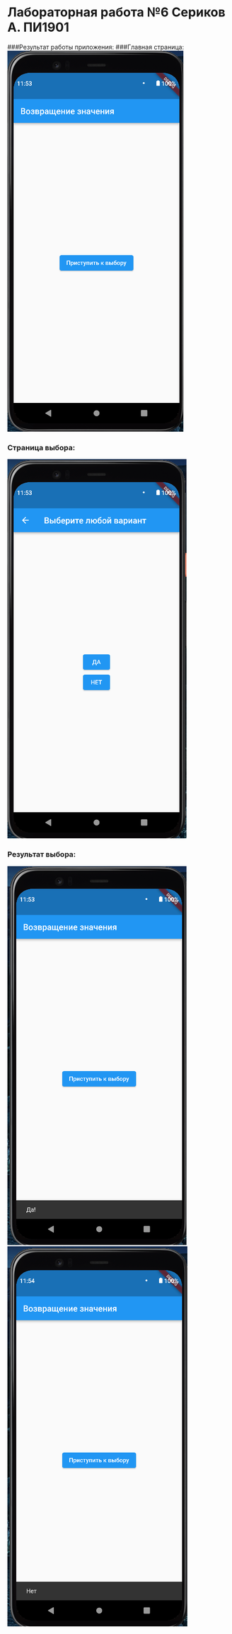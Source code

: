 # Лабораторная работа №6 Сериков А. ПИ1901
###Результат работы приложения:
###Главная страница:
![Главная страница](https://github.com/wheremyfiji/flutter_lab6_serikov_pi1901/blob/main/images/1.png)
### Страница выбора:
![Второй экран](https://github.com/wheremyfiji/flutter_lab6_serikov_pi1901/blob/main/images/2.png)
### Результат выбора:
![да](https://github.com/wheremyfiji/flutter_lab6_serikov_pi1901/blob/main/images/3.png)
![нет](https://github.com/wheremyfiji/flutter_lab6_serikov_pi1901/blob/main/images/4.png)
